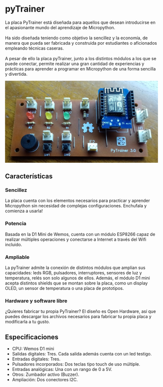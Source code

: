 # pyTrainer
La placa PyTrainer está diseñada para aquellos que desean introducirse en el apasionante mundo del aprendizaje de Micropython.<br>  
Ha sido diseñada teniendo como objetivo la sencillez y la economía, de manera que pueda ser fabricada y construida por estudiantes o aficionados empleando técnicas caseras.<br>  
A pesar de ello la placa pyTrainer, junto a los distintos módulos a los que se puede conectar, permite realizar una gran cantidad de experiencias y prácticas para aprender a programar en Micropython de una forma sencilla y divertida.<br>

![Placa pyTrainer versión 3](/images/pytrainer3.png)

## Características

### Sencillez
La placa cuenta con los elementos necesarios para practicar y aprender Micropython sin necesidad de complejas configuraciones. Enchufala y comienza a usarla!

### Potencia
Basada en la D1 Mini de Wemos, cuenta con un módulo ESP8266 capaz de realizar múltiples operaciones y conectarse a Internet a través del Wifi incluido.

### Ampliable
La pyTrainer admite la conexión de distintos módulos que amplian sus capacidades: leds RGB, pulsadores, interruptores, sensores de luz y temperatura, relés son solo algunos de ellos.
Además, el módulo D1 mini acepta distintos shields que se montan sobre la placa, como un display OLED, un sensor de temperatura o una placa de prototipos.

### Hardware y software libre
¿Quieres fabricar tu propia PyTrainer? El diseño es Open Hardware, así que puedes descargar los archivos necesarios para fabricar tu propia placa y modificarla a tu gusto.
 
## Especificaciones
* CPU: Wemos D1 mini
* Salidas digitales: Tres. Cada salida además cuenta con un led testigo.
* Entradas digitales: Tres.
* Pulsadores incorporados: Dos teclas tipo touch de uso múltiple.
* Entradas analógicas: Una con un rango de 0 a 5V.
* Otros: Zumbador activo (Buzzer).
* Ampliación: Dos conectores I2C.

